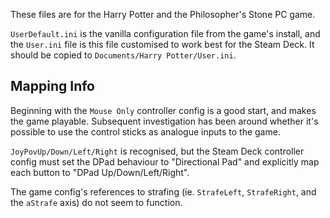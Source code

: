 These files are for the Harry Potter and the Philosopher's Stone PC game.

`UserDefault.ini` is the vanilla configuration file from the game's install, and the `User.ini` file is this file customised to work best for the Steam Deck. It should be copied to `Documents/Harry Potter/User.ini`.

## Mapping Info

Beginning with the `Mouse Only` controller config is a good start, and makes the game playable. Subsequent investigation has been around whether it's possible to use the control sticks as analogue inputs to the game.

`JoyPovUp/Down/Left/Right` is recognised, but the Steam Deck controller config must set the DPad behaviour to "Directional Pad" and explicitly map each button to "DPad Up/Down/Left/Right".

The game config's references to strafing (ie. `StrafeLeft`, `StrafeRight`, and the `aStrafe` axis) do not seem to function.